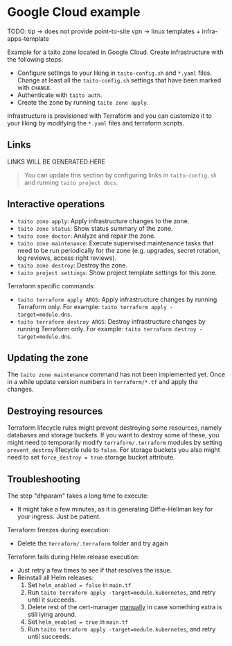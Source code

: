 # Google Cloud example

TODO: tip -> does not provide point-to-site vpn -> linux templates + infra-apps-template

Example for a taito zone located in Google Cloud. Create infrastructure with the following steps:

- Configure settings to your liking in `taito-config.sh` and `*.yaml` files. Change at least all the `taito-config.sh` settings that have been marked with `CHANGE`.
- Authenticate with `taito auth`.
- Create the zone by running `taito zone apply`.

Infrastructure is provisioned with Terraform and you can customize it to your liking by modifying the `*.yaml` files and terraform scripts.

## Links

[//]: # "GENERATED LINKS START"

LINKS WILL BE GENERATED HERE

[//]: # "GENERATED LINKS END"

> You can update this section by configuring links in `taito-config.sh` and running `taito project docs`.

## Interactive operations

- `taito zone apply`: Apply infrastructure changes to the zone.
- `taito zone status`: Show status summary of the zone.
- `taito zone doctor`: Analyze and repair the zone.
- `taito zone maintenance`: Execute supervised maintenance tasks that need to be run periodically for the zone (e.g. upgrades, secret rotation, log reviews, access right reviews).
- `taito zone destroy`: Destroy the zone.
- `taito project settings`: Show project template settings for this zone.

Terraform specific commands:

- `taito terraform apply ARGS`: Apply infrastructure changes by running Terraform only. For example: `taito terraform apply -target=module.dns`.
- `taito terraform destroy ARGS`: Destroy infrastructure changes by running Terraform only. For example: `taito terraform destroy -target=module.dns`.

## Updating the zone

The `taito zone maintenance` command has not been implemented yet. Once in a while update version numbers in `terraform/*.tf` and apply the changes.

## Destroying resources

Terraform lifecycle rules might prevent destroying some resources, namely databases and storage buckets. If you want to destroy some of these, you might need to temporarily modify `terraform/.terraform` modules by setting `prevent_destroy` lifecycle rule to `false`. For storage buckets you also might need to set `force_destroy = true` storage bucket attribute.

## Troubleshooting

The step "dhparam" takes a long time to execute:

- It might take a few minutes, as it is generating Diffie-Hellman key for your ingress. Just be patient.

Terraform freezes during execution:

- Delete the `terraform/.terraform` folder and try again

Terraform fails during Helm release execution:

- Just retry a few times to see if that resolves the issue.
- Reinstall all Helm releases:
  1. Set `helm_enabled = false` in `main.tf`
  2. Run `taito terraform apply -target=module.kubernetes`, and retry until it succeeds.
  3. Delete rest of the cert-manager [manually](https://github.com/jetstack/cert-manager/issues/2273#issuecomment-564525232) in case something extra is still lying around.
  4. Set `helm_enabled = true` in `main.tf`
  5. Run `taito terraform apply -target=module.kubernetes`, and retry until succeeds.
